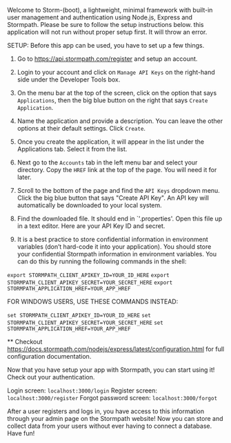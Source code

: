 Welcome to Storm-(boot), a lightweight, minimal framework with built-in user management and authentication using Node.js, Express and Stormpath. Please be sure to follow the setup instructions below. this application will not run without proper setup first. It will throw an error.

SETUP:
Before this app can be used, you have to set up a few things. 

1. Go to https://api.stormpath.com/register and setup an account.

2. Login to your account and click on  `Manage API Keys`  on the right-hand side under the Developer Tools box.

3. On the menu bar at the top of the screen, click on the option that says `Applications`, then the big blue button on the right that says  `Create Application`.

4. Name the application and provide a description. You can leave the other options at their default settings. Click  `Create`.

5. Once you create the application, it will appear in the list under the Applications tab. Select it from the list. 

6. Next go to the  `Accounts`  tab in the left menu bar and select your directory. Copy the  `HREF`  link at the top of the page. You will need it for later.

7. Scroll to the bottom of the page and find the  `API Keys`  dropdown menu. Click the big blue button that says "Create API Key". An API key will automatically be downloaded to your local system. 

8. Find the downloaded file. It should end in `'.properties'. Open this file up in a text editor. Here are your API Key ID and secret.

9. It is a best practice to store confidential information in environment variables (don’t hard-code it into your application). You should store your confidential Stormpath information in environment variables. You can do this by running the following commands in the shell:

  `export STORMPATH_CLIENT_APIKEY_ID=YOUR_ID_HERE`
  `export STORMPATH_CLIENT_APIKEY_SECRET=YOUR_SECRET_HERE`
  `export STORMPATH_APPLICATION_HREF=YOUR_APP_HREF`

FOR WINDOWS USERS, USE THESE COMMANDS INSTEAD: 

  `set STORMPATH_CLIENT_APIKEY_ID=YOUR_ID_HERE`
  `set STORMPATH_CLIENT_APIKEY_SECRET=YOUR_SECRET_HERE`
  `set STORMPATH_APPLICATION_HREF=YOUR_APP_HREF` 

  ** Checkout https://docs.stormpath.com/nodejs/express/latest/configuration.html for full configuration documentation.


Now that you have setup your app with Stormpath, you can start using it! Check out your authentication. 

Login screen: `localhost:3000/login`
Register screen: `localhost:3000/register`
Forgot password screen: `localhost:3000/forgot`

After a user registers and logs in, you have access to this information through your admin page on the Stormpath website! Now you can store and collect data from your users without ever having to connect a database. Have fun!


